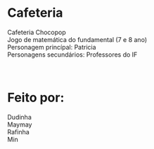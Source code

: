 # Cafeteria
Cafeteria Chocopop <br>
Jogo de matemática do fundamental (7 e 8 ano)<br>
Personagem princípal: Patricia<br>
Personagens secundários: Professores do IF<br>
<br><br>
# Feito por:<br>
Dudinha <br>
Maymay<br>
Rafinha<br>
Min
